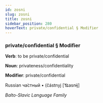 ```yaml
---
id: zosni
slug: zosni
title: zosni
sidebar_position: 280
hoverText: private/confidential § Modifier
---
```


### private/confidential § Modifier

**Verb**: to be private/confidential

**Noun**: privateness/confidentiality

**Modifier**: private/confidential

Russian ча́стный • (částnyj [ˈt͡ɕasnɨj]

*Balto-Slavic Language Family*